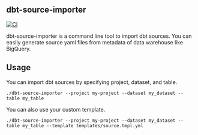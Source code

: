 ## dbt-source-importer
[![CI](https://github.com/syou6162/dbt-source-importer/actions/workflows/ci.yaml/badge.svg)](https://github.com/syou6162/dbt-source-importer/actions/workflows/ci.yaml)

dbt-source-importer is a command line tool to import dbt sources. You can easily generate source yaml files from metadata of data warehouse like BigQuery.

## Usage
You can import dbt sources by specifying project, dataset, and table.

```
./dbt-source-importer --project my-project --dataset my_dataset --table my_table
```

You can also use your custom template.

```
./dbt-source-importer --project my-project --dataset my_dataset --table my_table --template templates/source.tmpl.yml
```
